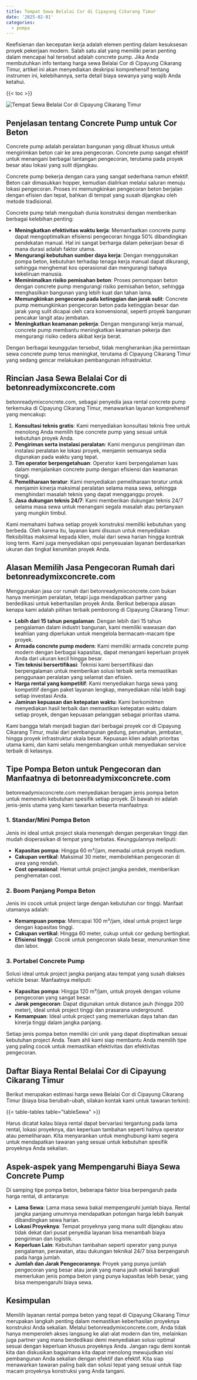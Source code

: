 ```yaml
---
title: Tempat Sewa Belalai Cor di Cipayung Cikarang Timur
date: '2025-02-01'
categories:
  - pompa
---
```


Keefisienan dan kecepatan kerja adalah elemen penting dalam kesuksesan proyek pekerjaan modern. Salah satu alat yang memiliki peran penting dalam mencapai hal tersebut adalah concrete pump. Jika Anda membutuhkan info tentang harga sewa Belalai Cor di Cipayung Cikarang Timur, artikel ini akan menyediakan deskripsi komprehensif tentang instrumen ini, kelebihannya, serta detail biaya sewanya yang wajib Anda ketahui.

{{< toc >}}

![Tempat Sewa Belalai Cor di Cipayung Cikarang Timur](https://betoncor8.github.io/pump/concrete-pump%20(4).png)

## Penjelasan tentang Concrete Pump untuk Cor Beton

Concrete pump adalah peralatan bangunan yang dibuat khusus untuk mengirimkan beton cair ke area pengecoran. Concrete pump sangat efektif untuk menangani berbagai tantangan pengecoran, terutama pada proyek besar atau lokasi yang sulit dijangkau.

Concrete pump bekerja dengan cara yang sangat sederhana namun efektif. Beton cair dimasukkan hopper, kemudian dialirkan melalui saluran menuju lokasi pengecoran. Proses ini memungkinkan pengecoran beton berjalan dengan efisien dan tepat, bahkan di tempat yang susah dijangkau oleh metode tradisional.

Concrete pump telah mengubah dunia konstruksi dengan memberikan berbagai kelebihan penting:

- **Meningkatkan efektivitas waktu kerja**: Memanfaatkan concrete pump dapat mengoptimalkan efisiensi pengecoran hingga 50% dibandingkan pendekatan manual. Hal ini sangat berharga dalam pekerjaan besar di mana durasi adalah faktor utama.
- **Mengurangi kebutuhan sumber daya kerja**: Dengan menggunakan pompa beton, kebutuhan terhadap tenaga kerja manual dapat dikurangi, sehingga menghemat kos operasional dan mengurangi bahaya kekeliruan manusia.
- **Meminimalkan risiko pemisahan beton**: Proses pemompaan beton dengan concrete pump mengurangi risiko pemisahan beton, sehingga menghasilkan bangunan yang lebih kuat dan tahan lama.
- **Memungkinkan pengecoran pada ketinggian dan jarak sulit**: Concrete pump memungkinkan pengecoran beton pada ketinggian besar dan jarak yang sulit dicapai oleh cara konvensional, seperti proyek bangunan pencakar langit atau jembatan.
- **Meningkatkan keamanan pekerja**: Dengan mengurangi kerja manual, concrete pump membantu meningkatkan keamanan pekerja dan mengurangi risiko cedera akibat kerja berat.

Dengan berbagai keunggulan tersebut, tidak mengherankan jika permintaan sewa concrete pump terus meningkat, terutama di Cipayung Cikarang Timur yang sedang gencar melakukan pembangunan infrastruktur.

## Rincian Jasa Sewa Belalai Cor di betonreadymixconcrete.com

betonreadymixconcrete.com, sebagai penyedia jasa rental concrete pump terkemuka di Cipayung Cikarang Timur, menawarkan layanan komprehensif yang mencakup:

1. **Konsultasi teknis gratis**: Kami menyediakan konsultasi teknis free untuk menolong Anda memilih tipe concrete pump yang sesuai untuk kebutuhan proyek Anda.
2. **Pengiriman serta instalasi peralatan**: Kami mengurus pengiriman dan instalasi peralatan ke lokasi proyek, menjamin semuanya sedia digunakan pada waktu yang tepat.
3. **Tim operator berpengetahuan**: Operator kami berpengalaman luas dalam menjalankan concrete pump dengan efisiensi dan keamanan tinggi.
4. **Pemeliharaan teratur**: Kami menyediakan pemeliharaan teratur untuk menjamin kinerja maksimal peralatan selama masa sewa, sehingga menghindari masalah teknis yang dapat mengganggu proyek.
5. **Jasa dukungan teknis 24/7**: Kami memberikan dukungan teknis 24/7 selama masa sewa untuk menangani segala masalah atau pertanyaan yang mungkin timbul.

Kami memahami bahwa setiap proyek konstruksi memiliki kebutuhan yang berbeda. Oleh karena itu, layanan kami disusun untuk menyediakan fleksibilitas maksimal kepada klien, mulai dari sewa harian hingga kontrak long term. Kami juga menyediakan opsi penyesuaian layanan berdasarkan ukuran dan tingkat kerumitan proyek Anda.

## Alasan Memilih Jasa Pengecoran Rumah dari betonreadymixconcrete.com

Menggunakan jasa cor rumah dari betonreadymixconcrete.com bukan hanya meminjam peralatan, tetapi juga mendapatkan partner yang berdedikasi untuk keberhasilan proyek Anda. Berikut beberapa alasan kenapa kami adalah pilihan terbaik pemborong di Cipayung Cikarang Timur:

- **Lebih dari 15 tahun pengalaman**: Dengan lebih dari 15 tahun pengalaman dalam industri bangunan, kami memiliki wawasan dan keahlian yang diperlukan untuk mengelola bermacam-macam tipe proyek.
- **Armada concrete pump modern**: Kami memiliki armada concrete pump modern dengan berbagai kapasitas, dapat menangani keperluan proyek Anda dari ukuran kecil hingga besar.
- **Tim teknisi bersertifikasi**: Teknisi kami bersertifikasi dan berpengalaman untuk memberikan solusi terbaik serta memastikan penggunaan peralatan yang selamat dan efisien.
- **Harga rental yang kompetitif**: Kami menyediakan harga sewa yang kompetitif dengan paket layanan lengkap, menyediakan nilai lebih bagi setiap investasi Anda.
- **Jaminan kepuasan dan ketepatan waktu**: Kami berkomitmen menyediakan hasil terbaik dan memastikan ketepatan waktu dalam setiap proyek, dengan kepuasan pelanggan sebagai prioritas utama.

Kami bangga telah menjadi bagian dari berbagai proyek cor di Cipayung Cikarang Timur, mulai dari pembangunan gedung, perumahan, jembatan, hingga proyek infrastruktur skala besar. Kepuasan klien adalah prioritas utama kami, dan kami selalu mengembangkan untuk menyediakan service terbaik di kelasnya.

## Tipe Pompa Beton untuk Pengecoran dan Manfaatnya di betonreadymixconcrete.com

betonreadymixconcrete.com menyediakan beragam jenis pompa beton untuk memenuhi kebutuhan spesifik setiap proyek. Di bawah ini adalah jenis-jenis utama yang kami tawarkan beserta manfaatnya:

### 1\. Standar/Mini Pompa Beton

Jenis ini ideal untuk project skala menengah dengan pergerakan tinggi dan mudah dioperasikan di tempat yang terbatas. Keunggulannya meliputi:

- **Kapasitas pompa**: Hingga 60 m³/jam, memadai untuk proyek medium.
- **Cakupan vertikal**: Maksimal 30 meter, membolehkan pengecoran di area yang rendah.
- **Cost operasional**: Hemat untuk project jangka pendek, memberikan penghematan cost.

### 2\. Boom Panjang Pompa Beton

Jenis ini cocok untuk project large dengan kebutuhan cor tinggi. Manfaat utamanya adalah:

- **Kemampuan pompa**: Mencapai 100 m³/jam, ideal untuk project large dengan kapasitas tinggi.
- **Cakupan vertikal**: Hingga 60 meter, cukup untuk cor gedung bertingkat.
- **Efisiensi tinggi**: Cocok untuk pengecoran skala besar, menurunkan time dan labor.

### 3\. Portabel Concrete Pump

Solusi ideal untuk project jangka panjang atau tempat yang susah diakses vehicle besar. Manfaatnya meliputi:

- **Kapasitas pompa**: Hingga 120 m³/jam, untuk proyek dengan volume pengecoran yang sangat besar.
- **Jarak pengecoran**: Dapat digunakan untuk distance jauh (hingga 200 meter), ideal untuk project tinggi dan prasarana underground.
- **Kemampuan**: Ideal untuk project yang memerlukan daya tahan dan kinerja tinggi dalam jangka panjang.

Setiap jenis pompa beton memiliki ciri unik yang dapat dioptimalkan sesuai kebutuhan project Anda. Team ahli kami siap membantu Anda memilih tipe yang paling cocok untuk memastikan efektivitas dan efektivitas pengecoran.

## Daftar Biaya Rental Belalai Cor di Cipayung Cikarang Timur

Berikut merupakan estimasi harga sewa Belalai Cor di Cipayung Cikarang Timur (biaya bisa berubah-ubah, silakan kontak kami untuk tawaran terkini):

{{< table-tables table="tableSewa" >}}

Harus dicatat kalau biaya rental dapat bervariasi tergantung pada lama rental, lokasi proyeknya, dan keperluan tambahan seperti halnya operator atau pemeliharaan. Kita menyarankan untuk menghubungi kami segera untuk mendapatkan tawaran yang sesuai untuk kebutuhan spesifik proyeknya Anda sekalian.

## Aspek-aspek yang Mempengaruhi Biaya Sewa Concrete Pump

Di samping tipe pompa beton, beberapa faktor bisa berpengaruh pada harga rental, di antaranya:

- **Lama Sewa**: Lama masa sewa bakal mempengaruhi jumlah biaya. Rental jangka panjang umumnya mendapatkan potongan harga lebih banyak dibandingkan sewa harian.
- **Lokasi Proyeknya**: Tempat proyeknya yang mana sulit dijangkau atau tidak dekat dari pusat penyedia layanan bisa menambah biaya pengiriman dan logistik.
- **Keperluan Lain**: Kebutuhan tambahan seperti operator yang punya pengalaman, perawatan, atau dukungan teknikal 24/7 bisa berpengaruh pada harga jumlah.
- **Jumlah dan Jarak Pengecorannya**: Proyek yang punya jumlah pengecoran yang besar atau jarak yang mana jauh sekali barangkali memerlukan jenis pompa beton yang punya kapasitas lebih besar, yang bisa mempengaruhi biaya sewa.

## Kesimpulan

Memilih layanan rental pompa beton yang tepat di Cipayung Cikarang Timur merupakan langkah penting dalam memastikan keberhasilan proyeknya konstruksi Anda sekalian. Melalui betonreadymixconcrete.com, Anda tidak hanya memperoleh akses langsung ke alat-alat modern dan tim, melainkan juga partner yang mana berdedikasi demi menyediakan solusi optimal sesuai dengan keperluan khusus proyeknya Anda. Jangan ragu demi kontak kita dan diskusikan bagaimana kita dapat menolong mewujudkan visi pembangunan Anda sekalian dengan efektif dan efektif. Kita siap menawarkan tawaran paling baik dan solusi tepat yang sesuai untuk tiap macam proyeknya konstruksi yang Anda tangani.
